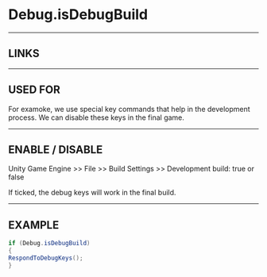 # Debug.isDebugBuild


---


## LINKS

[](https://docs.unity3d.com/ScriptReference/Debug-isDebugBuild.html)



---



## USED FOR

For examoke, we use special key commands that help in the development process.
We can disable these keys in the final game.



---



## ENABLE / DISABLE

Unity Game Engine >> File >> Build Settings >> Development build: true or false

If ticked, the debug keys will work in the final build.



---



## EXAMPLE

```cs
if (Debug.isDebugBuild)
{
RespondToDebugKeys();
}
```